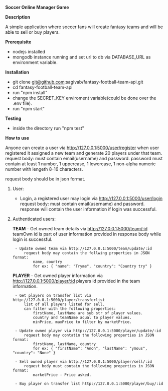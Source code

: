  **Soccer Online Manager Game**

 **Description**

A simple application where soccer fans will create fantasy teams and will be able to sell or buy players.

**Prerequisite**

- nodejs installed
- mongodb instance running and set url to db via DATABASE_URL as environment variable.

**Installation**

- git clone git@github.com:sagivab/fantasy-football-team-api.git
- cd fantasy-football-team-api
- run "npm install"
- change the SECRET_KEY enviroment variable(could be done over the .env file).
- run "npm start"

**Testing**

- inside the directory run "npm test"

**How to use**

Anyone can create a user via http://127.0.0.1:5000/user/register
when user registered it assigned a new team and generate 20 players under that team.
request body: must contain email(username) and password.
password must contain at least 1 number, 1 uppercase, 1 lowercase, 1 non-alpha numeric number with lengeth 8-16 characters.

request body should be in json format.

1. User:

    - Login, a registered user may login via  http://127.0.0.1:5000/user/login
        request body: must contain email(username) and password.
		response will contain the user information if login was successful.

2. Authenticated users:

	**TEAM**
		- Get owned team details via http://127.0.0.1:5000/team/:id
			teamOwn id is part of user information provided in response body while login is successful.

		- Update owned team via http://127.0.0.1:5000/team/update/:id
			request body may contain the follwing properties in JSON format:
				name, country
				for ex: { "name": "Tryme", "country": "Country try" }

	**PLAYER**
		- Get owned player information via http://127.0.0.1:5000/player/:id
			players id provided in the team information.

		- Get players on transfer list via http://127.0.0.1:5000/player/transferlist
			list of all players listed for sell.
			can filter with the following properties:
				firstName, lastName are sub str of player values.
				country and teamName aqual to player values.
				minPrice, maxPrice to filter by marketPrice.

		- Update owned player via http://127.0.0.1:5000/player/update/:id
			request body may contatin the following properties in JSON format:
				firstName, lastName, country
				for ex: { "firstName": "Anon", "lastName": "ymous", "country": "None" }

		- Sell owned player via http://127.0.0.1:5000/player/sell/:id
			request body must contain the following properties in JSON format:
				marketPrice - Price asked.

		- Buy player on transfer list http://127.0.0.1:5000/player/buy/:id
